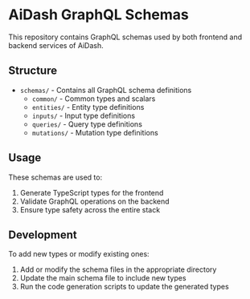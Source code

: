 # AiDash GraphQL Schemas

This repository contains GraphQL schemas used by both frontend and backend services of AiDash.

## Structure

- `schemas/` - Contains all GraphQL schema definitions
  - `common/` - Common types and scalars
  - `entities/` - Entity type definitions
  - `inputs/` - Input type definitions
  - `queries/` - Query type definitions
  - `mutations/` - Mutation type definitions

## Usage

These schemas are used to:
1. Generate TypeScript types for the frontend
2. Validate GraphQL operations on the backend
3. Ensure type safety across the entire stack

## Development

To add new types or modify existing ones:
1. Add or modify the schema files in the appropriate directory
2. Update the main schema file to include new types
3. Run the code generation scripts to update the generated types
